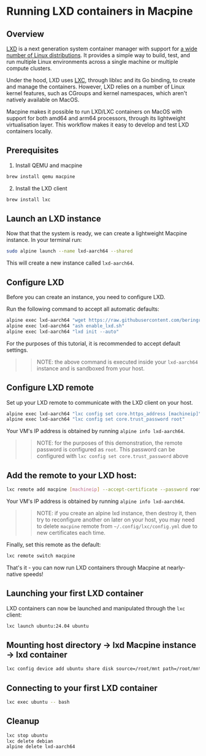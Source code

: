 # Running LXD containers in Macpine

## Overview

[LXD](https://linuxcontainers.org/lxd/introduction/) is a next generation system container manager with support for [a wide number of Linux distributions](https://uk.lxd.images.canonical.com). It provides a simple way to build, test, and run multiple Linux environments across a single machine or multiple compute clusters.

Under the hood, LXD uses [LXC](https://linuxcontainers.org/lxc/introduction/), through liblxc and its Go binding, to create and manage the containers. However, LXD relies on a number of Linux kernel features, such as CGroups and kernel namespaces, which aren't natively available on MacOS.

Macpine makes it possible to run LXD/LXC containers on MacOS with support for both amd64 and arm64 processors, through its lightweight virtualisation layer. This workflow makes it easy to develop and test LXD containers locally.

## Prerequisites

1. Install QEMU and macpine

```bash
brew install qemu macpine
```

2. Install the LXD client

```bash
brew install lxc
```

## Launch an LXD instance

Now that that the system is ready, we can create a lightweight Macpine instance. In your terminal run:

```bash
sudo alpine launch --name lxd-aarch64 --shared
```

This will create a new instance called `lxd-aarch64`.

## Configure LXD

Before you can create an instance, you need to configure LXD.

Run the following command to accept all automatic defaults:

```bash
alpine exec lxd-aarch64 "wget https://raw.githubusercontent.com/beringresearch/macpine/refs/heads/main/scripts/enable_lxd.sh"
alpine exec lxd-aarch64 "ash enable_lxd.sh"
alpine exec lxd-aarch64 "lxd init --auto"
```

For the purposes of this tutorial, it is recommended to accept default settings.

>> NOTE: the above command is executed inside your `lxd-aarch64` instance and is sandboxed from your host.

## Configure LXD remote

Set up your LXD remote to communicate with the LXD client on your host.

```bash
alpine exec lxd-aarch64 "lxc config set core.https_address [machineip]"
alpine exec lxd-aarch64 "lxc config set core.trust_password root"
```

Your VM's IP address is obtained by running `alpine info lxd-aarch64`.

>> NOTE: for the purposes of this demonstration, the remote password is configured as `root`. This password can be configured with `lxc config set core.trust_password` above

## Add the remote to your LXD host:

```bash
lxc remote add macpine [machineip] --accept-certificate --password root
```

Your VM's IP address is obtained by running `alpine info lxd-aarch64`.

>> NOTE: if you create an alpine lxd instance, then destroy it, then try to reconfigure another on later on your host, you may need to delete `macpine` remote from `~/.config/lxc/config.yml` due to new certificates each time.

Finally, set this remote as the default:

```bash
lxc remote switch macpine
```

That's it - you can now run LXD containers through Macpine at nearly-native speeds!

## Launching your first LXD container

LXD containers can now be launched and manipulated through the `lxc` client:

```bash
lxc launch ubuntu:24.04 ubuntu
```

## Mounting host directory -> lxd Macpine instance -> lxd container

```bash
lxc config device add ubuntu share disk source=/root/mnt path=/root/mnt
```

## Connecting to your first LXD container

```bash
lxc exec ubuntu -- bash
```

## Cleanup

```bash
lxc stop ubuntu
lxc delete debian
alpine delete lxd-aarch64
```
